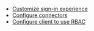 - [Customize sign-in experience](/docs/recipes/customize-sie/)
- [Configure connectors](/docs/recipes/configure-connectors/)
- [Configure client to use RBAC](/docs/recipes/rbac/protect-resource/#client)
